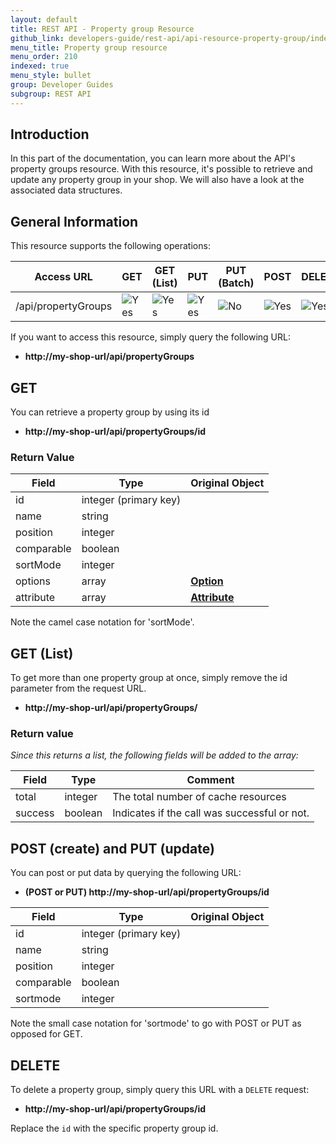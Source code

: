 ```yaml
---
layout: default
title: REST API - Property group Resource
github_link: developers-guide/rest-api/api-resource-property-group/index.md
menu_title: Property group resource
menu_order: 210
indexed: true
menu_style: bullet
group: Developer Guides
subgroup: REST API
---
```


## Introduction

In this part of the documentation, you can learn more about the API's property groups resource.
With this resource, it's possible to retrieve and update any property group in your shop.
We will also have a look at the associated data structures.

## General Information

This resource supports the following operations:

| Access URL          | GET                    | GET (List)             | PUT                    | PUT (Batch)          | POST                   | DELETE                 | DELETE (Batch)       |
|---------------------|------------------------|------------------------|------------------------|----------------------|------------------------|------------------------|----------------------|
| /api/propertyGroups | ![Yes](../img/yes.png) | ![Yes](../img/yes.png) | ![Yes](../img/yes.png) | ![No](../img/no.png) | ![Yes](../img/yes.png) | ![Yes](../img/yes.png) | ![No](../img/no.png) |

If you want to access this resource, simply query the following URL:

* **http://my-shop-url/api/propertyGroups**

## GET

You can retrieve a property group by using its id

* **http://my-shop-url/api/propertyGroups/id**

### Return Value

| Field      | Type                  | Original Object                                      |
|------------|-----------------------|------------------------------------------------------|
| id         | integer (primary key) |                                                      |
| name       | string                |                                                      |
| position   | integer               |                                                      |
| comparable | boolean               |                                                      |
| sortMode   | integer               |                                                      |
| options    | array                 | **[Option](../models/#property-group-option)**       |
| attribute  | array                 | **[Attribute](../models/#property-group-attribute)** |

Note the camel case notation for 'sortMode'.

## GET (List)

To get more than one property group at once, simply remove the id parameter from the request URL.

* **http://my-shop-url/api/propertyGroups/**

### Return value

*Since this returns a list, the following fields will be added to the array:*

| Field   | Type    | Comment                                      |
|---------|---------|----------------------------------------------|
| total   | integer | The total number of cache resources          |
| success | boolean | Indicates if the call was successful or not. |

## POST (create) and PUT (update)

You can post or put data by querying the following URL:

* **(POST or PUT) http://my-shop-url/api/propertyGroups/id**

| Field      | Type                  | Original Object |
|------------|-----------------------|-----------------|
| id         | integer (primary key) |                 |
| name       | string                |                 |
| position   | integer               |                 |
| comparable | boolean               |                 |
| sortmode   | integer               |                 |

Note the small case notation for 'sortmode' to go with POST or PUT as opposed for GET.

## DELETE
To delete a property group, simply query this URL with a `DELETE` request:

* **http://my-shop-url/api/propertyGroups/id**

Replace the `id` with the specific property group id.
